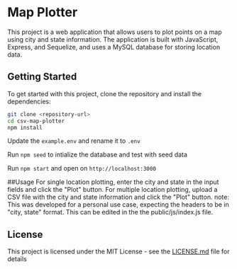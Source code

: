 # Map Plotter

This project is a web application that allows users to plot points on a map using city and state information. The application is built with JavaScript, Express, and Sequelize, and uses a MySQL database for storing location data.

## Getting Started

To get started with this project, clone the repository and install the dependencies:

```bash
git clone <repository-url>
cd csv-map-plotter
npm install
```

Update the `example.env` and rename it to `.env`

Run `npm seed` to intialize the database and test with seed data

Run `npm start` and open on `http://localhost:3000`

##Usage
For single location plotting, enter the city and state in the input fields and click the "Plot" button. 
For multiple location plotting, upload a CSV file with the city and state information and click the "Plot" button.
note: This was developed for a personal use case, expecting the headers to be in "city, state" format. This can be edited in the the public/js/index.js file.

## License
This project is licensed under the MIT License - see the [LICENSE.md](LICENSE.md) file for details
